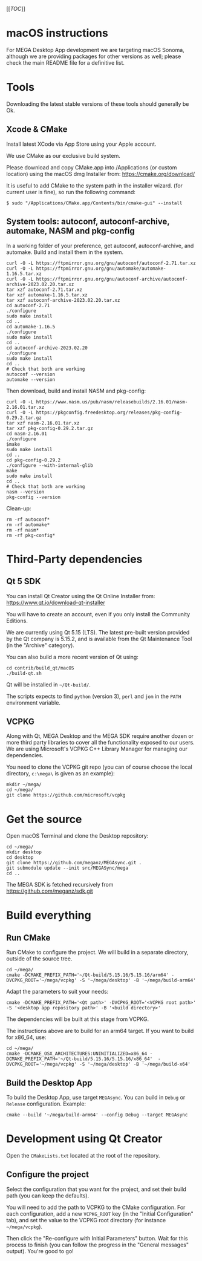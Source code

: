 [[_TOC_]]

# macOS instructions

For MEGA Desktop App development we are targeting macOS Sonoma, although we are providing
packages for other versions as well; please check the main README file for a definitive
list.

# Tools

Downloading the latest stable versions of these tools should generally be Ok.

## Xcode & CMake

Install latest XCode via App Store using your Apple account.

We use CMake as our exclusive build system.

Please download and copy CMake.app into /Applications (or custom location) using the macOS
dmg Installer from:
https://cmake.org/download/

It is useful to add CMake to the system path in the installer wizard. (for current user is
fine), so run the following command:
```
$ sudo "/Applications/CMake.app/Contents/bin/cmake-gui" --install
```

## System tools: autoconf, autoconf-archive, automake, NASM and pkg-config
In a working folder of your preference, get autoconf, autoconf-archive, and automake. Build and install them in the system.
```
curl -O -L https://ftpmirror.gnu.org/gnu/autoconf/autoconf-2.71.tar.xz
curl -O -L https://ftpmirror.gnu.org/gnu/automake/automake-1.16.5.tar.xz
curl -O -L https://ftpmirror.gnu.org/gnu/autoconf-archive/autoconf-archive-2023.02.20.tar.xz
tar xzf autoconf-2.71.tar.xz
tar xzf automake-1.16.5.tar.xz
tar xzf autoconf-archive-2023.02.20.tar.xz
cd autoconf-2.71
./configure
sudo make install
cd ..
cd automake-1.16.5
./configure
sudo make install
cd ..
cd autoconf-archive-2023.02.20
./configure
sudo make install
cd ..
# Check that both are working
autoconf --version
automake --version
```

Then download, build and install NASM and pkg-config:
```
curl -O -L https://www.nasm.us/pub/nasm/releasebuilds/2.16.01/nasm-2.16.01.tar.xz
curl -O -L https://pkgconfig.freedesktop.org/releases/pkg-config-0.29.2.tar.gz
tar xzf nasm-2.16.01.tar.xz
tar xzf pkg-config-0.29.2.tar.gz
cd nasm-2.16.01
./configure
$make
sudo make install
cd ..
cd pkg-config-0.29.2
./configure --with-internal-glib
make
sudo make install
cd ..
# Check that both are working
nasm --version
pkg-config --version
```

Clean-up:
```
rm -rf autoconf*
rm -rf automake*
rm -rf nasm*
rm -rf pkg-config*
```

# Third-Party dependencies

## Qt 5 SDK

You can install Qt Creator using the Qt Online Installer from:
https://www.qt.io/download-qt-installer

You will have to create an account, even if you only install the Community Editions.

We are currently using Qt 5.15 (LTS). The latest pre-built version provided by the Qt company is 5.15.2,
and is available from the Qt Maintenance Tool (in the "Archive" category).

You can also build a more recent version of Qt using:
```
cd contrib/build_qt/macOS
./build-qt.sh
```
Qt will be installed in `~/Qt-build/`.

The scripts expects to find `python` (version 3), `perl` and `jom` in the `PATH` environment variable.

## VCPKG

Along with Qt, MEGA Desktop and the MEGA SDK require another dozen or more
third party libraries to cover all the functionality exposed to our users. We are
using Microsoft's VCPKG C++ Library Manager for managing our dependencies.

You need to clone the VCPKG git repo (you can of course choose the local directory, `c:\mega\` is given as an example):
```
mkdir ~/mega/
cd ~/mega/
git clone https://github.com/microsoft/vcpkg
```

# Get the source

Open macOS Terminal and clone the Desktop repository:
```
cd ~/mega/
mkdir desktop
cd desktop
git clone https://github.com/meganz/MEGAsync.git .
git submodule update --init src/MEGASync/mega
cd ..
```

The MEGA SDK is fetched recursively from https://github.com/meganz/sdk.git

# Build everything

## Run CMake
Run CMake to configure the project. We will build in a separate directory, outside of the source tree.
```
cd ~/mega/
cmake -DCMAKE_PREFIX_PATH='~/Qt-build/5.15.16/5.15.16/arm64' -DVCPKG_ROOT='~/mega/vcpkg' -S '~/mega/desktop' -B '~/mega/build-arm64'
```
Adapt the parameters to suit your needs:
```
cmake -DCMAKE_PREFIX_PATH='<Qt path>' -DVCPKG_ROOT='<VCPKG root path>' -S '<desktop app repository path>' -B '<build directory>'
```

The dependencies will be built at this stage from VCPKG.

The instructions above are to build for an arm64 target. If you want to build for x86_64, use:
```
cd ~/mega/
cmake -DCMAKE_OSX_ARCHITECTURES:UNINITIALIZED=x86_64 -DCMAKE_PREFIX_PATH='~/Qt-build/5.15.16/5.15.16/x86_64'  -DVCPKG_ROOT='~/mega/vcpkg' -S '~/mega/desktop' -B '~/mega/build-x64'
```

## Build the Desktop App
To build the Desktop App, use target `MEGAsync`.
You can build in `Debug` or `Release` configuration.
Example:
```
cmake --build '~/mega/build-arm64' --config Debug --target MEGAsync
```

# Development using Qt Creator
Open the `CMakeLists.txt` located at the root of the repository.

## Configure the project
Select the configuration that you want for the project, and set their build path (you can keep the defaults).

You will need to add the path to VCPKG to the CMake configuration. For each configuration, add a new `VCPKG_ROOT` key (in the "Initial Configuration" tab), and set the value to the VCPKG root directory (for instance `~/mega/vcpkg`).

Then click the "Re-configure with Initial Parameters" button. Wait for this process to finish (you can follow the progress in the "General messages" output).
You're good to go!